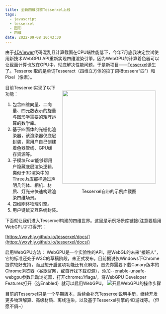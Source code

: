 ```yaml
---
title: 全新四维引擎Tesserxel上线
tags:
  - javascript
  - tesserxel
  - 图形
  - 四维
date: 2022-09-08 10:43:30
---
```


由于[4DViewer](https://github.com/wxyhly/4dViewer)代码混乱且计算截面在CPU端性能低下，今年7月底我决定尝试使用新技术WebGPU API重新实现四维渲染引擎，因为WebGPU的计算着色器可以让截面计算也放在GPU中，彻底解决性能问题，于是新项目——[Tesserxel](https://github.com/wxyhly/tesserxel)诞生了。Tesserxel取的是单词Tesseract（四维立方体的拉丁词根tessera“四”）和Pixel（像素）。
<div style="float:right; margin:20px;"><img src="/img/tsx001.jpg" width="300px"/><p style="text-align:center">Tesserxel自带的示例库截图</p></div>

目前Tesserxel实现了以下功能： 
1. 包含四维向量、二向量、四元数表示的旋量与图形学需要的矩阵运算的数学库。
2. 基于四面体的光栅化渲染器，该渲染器仅底层封装，需用户自己创建着色器管线、GPU缓存资源等。
3. 子模块Four能够帮用户隐藏底层渲染逻辑，类似于3D渲染中的ThreeJs库那样通过声明几何体、相机、材质、灯光来快速构建渲染四维场景。
4. 四维刚体物理引擎。
5. 用户键鼠交互系统封装。

下面就让我们进入Tesserxel构建的四维世界。这里是示例场景库链接(注意要启用WebGPU才打得开)：

[https://wxyhly.github.io/tesserxel/docs/](https://wxyhly.github.io/tesserxel/docs/)

启用WebGPU方法： WebGPU是一个实验性的API，是WebGL的未来“接班人”，它的标准还处于W3C的草稿阶段，未正式发布。目前据说仅Windows下Chrome提供较好支持，而且想开启这项功能还有点麻烦，首先你需要下载Canary版本的Chrome浏览器（[谷歌官网](https://www.google.com/intl/zh-CN/chrome/canary/)，或自行找下载资源），添加--enable-unsafe-webgpu参数启动浏览器，打开chrome://flags/，将WebGPU Developer Features打开（选Enabled）就可以启用WebGPU。
![开启WebGPU的操作步骤](/img/tsx001.png)

目前的Tesserxel只是一个早期版本，后续会补充Tesserxel说明手册，继续开发更多物理解算、高级材质、离线渲染，以及基于Tesserxel引擎的4D游戏等。（但愿不鸽~）